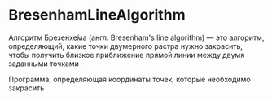 # BresenhamLineAlgorithm

Алгоритм Брезенхе́ма (англ. Bresenham's line algorithm) — это алгоритм, определяющий, 
какие точки двумерного растра нужно закрасить, чтобы получить близкое приближение прямой 
линии между двумя заданными точками

Программа, определяющая координаты точек, которые необходимо закрасить
